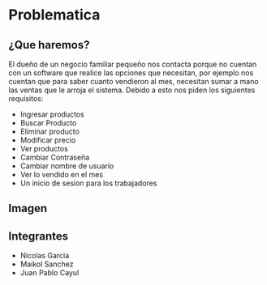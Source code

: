 # Problematica
## ¿Que haremos?
El dueño de un negocio familiar pequeño nos contacta porque no cuentan con un software que realice las opciones que necesitan, por ejemplo nos cuentan que para saber cuanto vendieron al mes, necesitan sumar a mano las ventas que le arroja el sistema.
Debido a esto nos piden los siguientes requisitos:
*  Ingresar productos
*  Buscar Producto
*  Eliminar producto
*  Modificar precio
*  Ver productos
*  Cambiar Contraseña
*  Cambiar nombre de usuario
*  Ver lo vendido en el mes
*  Un inicio de sesion para los trabajadores

## Imagen



## Integrantes
* Nicolas Garcia
* Maikol Sanchez
* Juan Pablo Cayul
